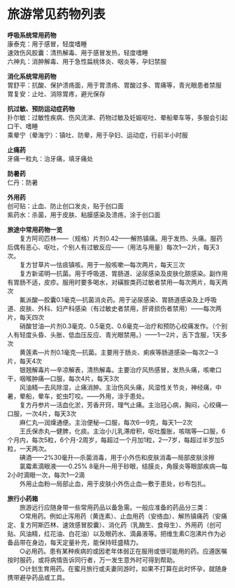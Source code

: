 # 旅游常见药物列表  

**呼吸系统常用药物**  
康泰克：用于感冒，轻度嗜睡  
速效伤风胶囊：清热解毒、用于感冒发热，轻度嗜睡  
六神丸：消肿解毒、用于急性扁桃体炎、咽炎等，孕妇禁服  

**消化系统常用药物**  
胃舒平：抗酸、保护溃疡面，用于胃溃疡、胃酸过多、胃痛等，青光眼患者禁服  
胃复安：止吐、消除胃疼，避光保存  

**抗过敏、预防运动症药物**  
扑尔敏：过敏性疾病、伤风流涕、药物过敏及妊娠呕吐、晕船晕车等，多服会引起口干、嗜睡  
乘晕宁（晕海宁）：镇吐、防晕，用于孕妇、运动症，行前半小时服  

**止痛药**  
牙痛一粒丸：治牙痛，填牙痛处  

**防暑药**  
仁丹：防暑  

**外用药**  
创可贴：止血、防止创口发炎，贴于创口面  
紫药水：杀菌，用于皮肤、粘膜感染及溃疡，涂于创口面  

**旅途中常用药物一览**  
&emsp;&emsp;复方阿司匹林——（规格）片剂0.42——解热镇痛。用于发热、头痛。服药后偶有恶心、呕吐，个别人有过敏反应——（用法与用量）每次1—2片，每天3次。  
&emsp;&emsp;复方甘草片—怯痰镇咳。用于一般咳嗽—每次两片，每天三次  
&emsp;&emsp;复方新诺明—抗菌。用于呼吸道、胃肠道、泌尿感染及皮肤化脓感染。副作用有胃肠不适，皮疹。服用时要多喝水，对磺胺类药过敏者禁用—每次两片，每天两次  
&emsp;&emsp;氟派酸—胶囊0.1毫克—抗菌消炎药。用于泌尿感染、胃肠道感染及上呼吸道、皮肤、外科、妇产科感染（有过敏史者禁用，肝肾损伤者禁用）——每次两片，每天四次  
&emsp;&emsp;硝酸甘油—片剂0.3毫克、0.5毫克、0.6毫克—治疗和预防心绞痛发作。（个别人有轻度头昏、头胀、低血压反应、青光眼禁用。）——1—2片，舌下含服，1天多次  
&emsp;&emsp;黄莲素—片剂0.1毫克—抗菌。主要用于肠炎、痢疾等肠道感染—每次2—3片，每天4次  
&emsp;&emsp;银翘解毒片—辛凉解表，清热解毒。主要治疗风热感冒，发热头痛，咳嗽口干，咽喉肿痛—口服，每次4片，每天3次  
&emsp;&emsp;风油精—去风除湿，止痛消肿。主治伤风头痛，风湿性关节炎，神经痛，中暑，晕船，晕车，蛇虫叮咬。——外用，涂于患处。  
&emsp;&emsp;复方丹参片—活血化淤，芳香开窍，理气止痛。主治冠心病，胸闷，心绞痛—口服，一次4片，每天3次  
&emsp;&emsp;麻仁丸—润燥通便。主治便秘—口服，每次6—9克，每天1—2次  
&emsp;&emsp;王氏保赤丸—健脾，化痰。主治小儿乳滞疳积，呕吐腹胀，咳喘等—口服，6个月内，每次5粒，6个月-2周岁，每超过一个月加1粒，2—7岁，每超过半岁加5粒，一天两次。  
&emsp;&emsp;碘酒——2%30毫升—杀菌消毒，用于小外伤和皮肤消毒—局部皮肤涂擦  
&emsp;&emsp;氯霉素滴眼液——0.25% 8毫升—用于砂眼，结膜炎，角膜炎等眼部疾病—每2小时滴眼一次，每次1—2滴  
&emsp;&emsp;外用止血粉—局部止血，用于皮肤小外伤止血—敷于患处，纱布包扎。  

**旅行小药箱**  
&emsp;&emsp;旅游远行应随身带一些常用药品以备急需。一般应准备的药品分三类：  
&emsp;&emsp;○常用药。例如止泻用药（黄连素）、止血用药（安络血）、解热镇痛药（安痛定、复方阿斯匹林、速效感冒胶囊）、消化药（乳酶生、食母生）、外用药（创可贴、风油精，红花油、白花油）以及眼药水、滴鼻液等。把维生素C泡沸片作为必备品带在身边，每天定量补充，能保持旺盛精力。  
&emsp;&emsp;○必用药。患有某种疾病的或因老年体弱正在服用或很可能用的药。应遵医嘱按时服药，或将病情告诉同行者，万一发生意外时可得到帮助。  
&emsp;&emsp;○计划生育用药。在蜜月旅行或夫妻同游时，如果不打算在此时怀孕，就随身携带避孕药品或工具。  
